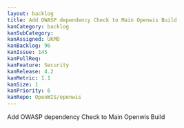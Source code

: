 ```yaml
---
layout: backlog
title: Add OWASP dependency Check to Main Openwis Build
kanCategory: backlog
kanSubCategory:
kanAssigned: UKMO
kanBacklog: 96
kanIssue: 145
kanPullReq:
kanFeature: Security
kanRelease: 4.2
kanMetric: 1.1
kanSize: 1
kanPriority: 6
kanRepo: OpenWIS/openwis
---
```

Add OWASP dependency Check to Main Openwis Build
